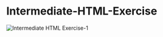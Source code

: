 # Intermediate-HTML-Exercise


![Intermediate HTML Exercise-1](https://user-images.githubusercontent.com/87574523/132991770-e53e18ea-449c-47fb-9887-75c8ec18bc02.png)
